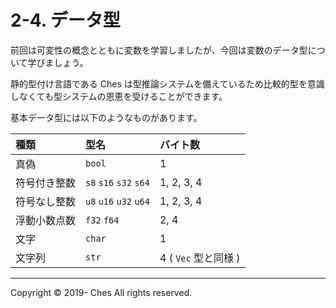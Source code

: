 # 2-4. データ型

前回は可変性の概念とともに変数を学習しましたが、今回は変数のデータ型について学びましょう。

静的型付け言語である Ches は型推論システムを備えているため比較的型を意識しなくても型システムの恩恵を受けることができます。

基本データ型には以下のようなものがあります。

|種類|型名|バイト数|
|:-|:-|:-|
|真偽|`bool`|1|
|符号付き整数|`s8` `s16` `s32` `s64`|1, 2, 3, 4|
|符号なし整数|`u8` `u16` `u32` `u64`|1, 2, 3, 4|
|浮動小数点数|`f32` `f64`|2, 4|
|文字|`char`|1|
|文字列|`str`|4 ( `Vec` 型と同様 )|

---

Copyright © 2019- Ches All rights reserved.
